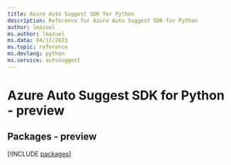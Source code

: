 ```yaml
---
title: Azure Auto Suggest SDK for Python
description: Reference for Azure Auto Suggest SDK for Python
author: lmazuel
ms.author: lmazuel
ms.data: 04/17/2023
ms.topic: reference
ms.devlang: python
ms.service: autosuggest
---
```

# Azure Auto Suggest SDK for Python - preview
## Packages - preview
[!INCLUDE [packages](auto-suggest-index.md)]